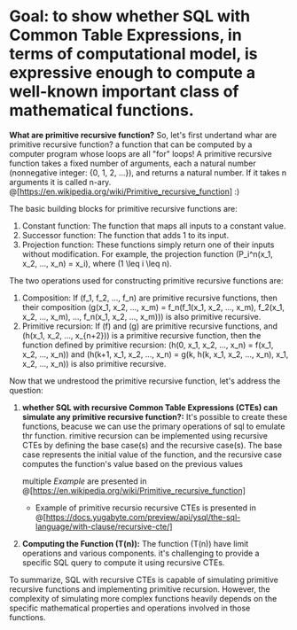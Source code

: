 # Goal: to show whether SQL with Common Table Expressions, in terms of computational model, is expressive enough to compute a well-known important class of mathematical functions.

**What are primitive recursive function?**
So, let's first undertand whar are primitive recursive function? 
a function that can be computed by a computer program whose loops are all "for" loops! 
A primitive recursive function takes a fixed number of arguments, each a natural number (nonnegative integer: {0, 1, 2, ...}), and returns a natural number. If it takes n arguments it is called n-ary. @[https://en.wikipedia.org/wiki/Primitive_recursive_function] :)

The basic building blocks for primitive recursive functions are:

1. Constant function: The function that maps all inputs to a constant value.
2. Successor function: The function that adds 1 to its input.
3. Projection function: These functions simply return one of their inputs without modification. For example, the projection function \(P_i^n(x_1, x_2, ..., x_n) = x_i\), where \(1 \leq i \leq n\).

The two operations used for constructing primitive recursive functions are:

1. Composition: If \(f_1, f_2, ..., f_n\) are primitive recursive functions, then their composition \(g(x_1, x_2, ..., x_m) = f_n(f_1(x_1, x_2, ..., x_m), f_2(x_1, x_2, ..., x_m), ..., f_n(x_1, x_2, ..., x_m))\) is also primitive recursive.
2. Primitive recursion: If \(f\) and \(g\) are primitive recursive functions, and \(h(x_1, x_2, ..., x_{n+2})\) is a primitive recursive function, then the function defined by primitive recursion: \(h(0, x_1, x_2, ..., x_n) = f(x_1, x_2, ..., x_n)\) and \(h(k+1, x_1, x_2, ..., x_n) = g(k, h(k, x_1, x_2, ..., x_n), x_1, x_2, ..., x_n)\) is also primitive recursive.

Now that we undrestood the primitive recursive function, let's address the question:

1. **whether SQL with recursive Common Table Expressions (CTEs) can simulate any primitive recursive function?:**
   It's possible to create these functions, beacuse we can use the primary operations of sql to emulate thr function. rimitive recursion can be implemented using recursive CTEs by defining the base case(s) and the recursive case(s). The base case represents the initial value of the function, and the recursive case computes the function's value based on the previous values

   multiple *Example* are presented in @[https://en.wikipedia.org/wiki/Primitive_recursive_function]
   
   - Example of primitive recursio recursive CTEs is presented in @[https://docs.yugabyte.com/preview/api/ysql/the-sql-language/with-clause/recursive-cte/]
  


4. **Computing the Function \(T(n)\):**
   The function \(T(n)\) have limit operations and various components. it's challenging to provide a specific SQL query to compute it using recursive CTEs. 

To summarize, SQL with recursive CTEs is capable of simulating primitive recursive functions and implementing primitive recursion. However, the complexity of simulating more complex functions heavily depends on the specific mathematical properties and operations involved in those functions.